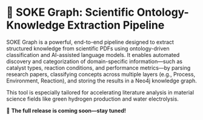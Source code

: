 # 🧠 SOKE Graph: Scientific Ontology-Knowledge Extraction Pipeline

SOKE Graph is a powerful, end-to-end pipeline designed to extract structured knowledge from scientific PDFs using ontology-driven classification and AI-assisted language models. It enables automated discovery and categorization of domain-specific information—such as catalyst types, reaction conditions, and performance metrics—by parsing research papers, classifying concepts across multiple layers (e.g., Process, Environment, Reaction), and storing the results in a Neo4j knowledge graph.

This tool is especially tailored for accelerating literature analysis in material science fields like green hydrogen production and water electrolysis.

📢 **The full release is coming soon—stay tuned!**
